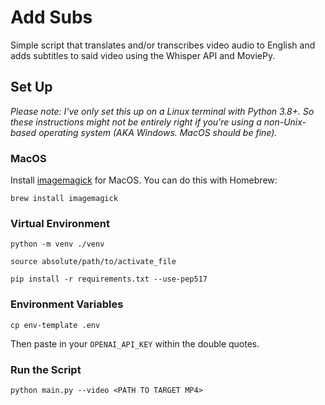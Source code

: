 # Add Subs

Simple script that translates and/or transcribes video audio to English and adds subtitles to said video using the Whisper API and MoviePy.

## Set Up

_Please note: I've only set this up on a Linux terminal with Python 3.8+. So these instructions might not be entirely right if you're using a non-Unix-based operating system (AKA Windows. MacOS should be fine)._

### MacOS

Install [imagemagick](https://imagemagick.org/script/download.php) for MacOS. You can do this with Homebrew:

```
brew install imagemagick
```

### Virtual Environment

```
python -m venv ./venv

source absolute/path/to/activate_file

pip install -r requirements.txt --use-pep517
```

### Environment Variables

```
cp env-template .env
```

Then paste in your `OPENAI_API_KEY` within the double quotes.

### Run the Script

```
python main.py --video <PATH TO TARGET MP4>
```
